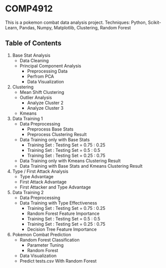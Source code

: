 # COMP4912
This is a pokemon combat data analysis project.
Techniques: Python, Scikit-Learn, Pandas, Numpy, Matplotlib, Clustering, Random Forest

## Table of Contents
1. Base Stat Analysis
   - Data Cleaning
   - Principal Component Analysis
      - Preprocessing Data
      - Perfrom PCA
      - Data Visualization
2. Clustering
   - Mean Shift Clustering
   - Outlier Analysis
      - Analyze Cluster 2
      - Analyze Cluster 3
   - Kmeans
3. Data Training 1
   - Data Preprocessing
      - Preprocess Base Stats
      - Preprocess Clustering Result
   - Data Training only with Base Stats
      - Training Set : Testing Set = 0.75 : 0.25
      - Training Set : Testing Set = 0.5 : 0.5
      - Training Set : Testing Set = 0.25 : 0.75
   - Data Training only with Kmeans Clustering Result
   - Data Training with Base Stats and Kmeans Clustering Result
4. Type / First Attack Analysis
   - Type Advantage
   - First Attack Advantage
   - First Attacker and Type Advantage
5. Data Training 2
   - Data Preprocessing
   - Data Training with Type Effectiveness
      - Training Set : Testing Set = 0.75 : 0.25
      - Random Forest Feature Importance
      - Training Set : Testing Set = 0.5 : 0.5
      - Training Set : Testing Set = 0.25 : 0.75
      - Decision Tree Feature Importance
6. Pokemon Combat Prediction
   - Random Forest Classification
      - Parameter Tuning
      - Random Forest
   - Data Visualization
   - Predict tests.csv With Random Forest
